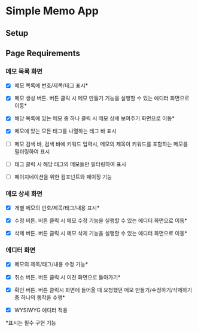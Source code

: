 # Simple Memo App

## Setup

## Page Requirements

### 메모 목록 화면

- [x] 메모 목록에 번호/제목/태그 표시\*

- [x] 메모 생성 버튼. 버튼 클릭 시 메모 만들기 기능을 실행할 수 있는 에디터 화면으로 이동\*

- [x] 해당 목록에 있는 메모 중 하나 클릭 시 메모 상세 보여주기 화면으로 이동\*

- [x] 메모에 있는 모든 태그를 나열하는 태그 바 표시

- [ ] 메모 검색 바, 검색 바에 키워드 입력시, 메모의 제목이 키워드를 포함하는 메모를 필터링하여 표시

- [ ] 태그 클릭 시 해당 태그의 메모들만 필터링하여 표시

- [ ] 페이지네이션을 위한 컴포넌트와 페이징 기능

### 메모 상세 화면

- [x] 개별 메모의 번호/제목/태그/내용 표시\*

- [x] 수정 버튼. 버튼 클릭 시 메모 수정 기능을 실행할 수 있는 에디터 화면으로 이동\*

- [x] 삭제 버튼. 버튼 클릭 시 메모 삭제 기능을 실행할 수 있는 에디터 화면으로 이동\*

### 에디터 화면

- [x] 메모의 제목/태그/내용 수정 가능\*

- [x] 취소 버튼. 버튼 클릭 시 이전 화면으로 돌아가기\*

- [x] 확인 버튼. 버튼 클릭시 화면에 들어올 때 요청했던 메모 만들기/수정하기/삭제하기 중 하나의 동작을 수행\*

- [x] WYSIWYG 에디터 적용

\*표시는 필수 구현 기능
